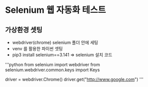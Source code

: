 # Selenium 웹 자동화 테스트

## 가상환경 셋팅

- webdriver(chrome) selenium 폴더 안에 세팅
- venv 를 활용한 파이썬 셋팅
- pip3 install selenium==3.141 => selenium 설치 코드

'''python
from selenium import webdriver
from selenium.webdriver.common.keys import Keys

driver = webdriver.Chrome()
driver.get("http://www.google.com")
'''
